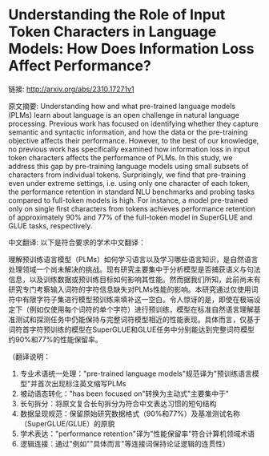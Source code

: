 # Understanding the Role of Input Token Characters in Language Models: How Does Information Loss Affect Performance?

链接: http://arxiv.org/abs/2310.17271v1

原文摘要:
Understanding how and what pre-trained language models (PLMs) learn about
language is an open challenge in natural language processing. Previous work has
focused on identifying whether they capture semantic and syntactic information,
and how the data or the pre-training objective affects their performance.
However, to the best of our knowledge, no previous work has specifically
examined how information loss in input token characters affects the performance
of PLMs. In this study, we address this gap by pre-training language models
using small subsets of characters from individual tokens. Surprisingly, we find
that pre-training even under extreme settings, i.e. using only one character of
each token, the performance retention in standard NLU benchmarks and probing
tasks compared to full-token models is high. For instance, a model pre-trained
only on single first characters from tokens achieves performance retention of
approximately $90$\% and $77$\% of the full-token model in SuperGLUE and GLUE
tasks, respectively.

中文翻译:
以下是符合要求的学术中文翻译：

理解预训练语言模型（PLMs）如何学习语言以及学习哪些语言知识，是自然语言处理领域一个尚未解决的挑战。现有研究主要集中于分析模型是否捕获语义与句法信息，以及训练数据或预训练目标如何影响其性能。然而据我们所知，此前尚未有研究专门考察输入词符的字符信息缺失对PLMs性能的影响。本研究通过仅使用词符中有限字符子集进行模型预训练来填补这一空白。令人惊讶的是，即使在极端设定下（例如仅使用每个词符的单个字符）进行预训练，模型在标准自然语言理解基准测试和探测任务中仍能保持与完整词符模型相近的性能表现。具体而言，仅基于词符首字符预训练的模型在SuperGLUE和GLUE任务中分别能达到完整词符模型约90%和77%的性能保留率。

（翻译说明：
1. 专业术语统一处理："pre-trained language models"规范译为"预训练语言模型"并首次出现标注英文缩写PLMs
2. 被动语态转化："has been focused on"转换为主动式"主要集中于"
3. 长句拆分：将原文复合长句拆分为符合中文表达习惯的短句结构
4. 数据呈现规范：保留原始研究数据格式（90%和77%）及基准测试名称（SuperGLUE/GLUE）的原貌
5. 学术表达："performance retention"译为"性能保留率"符合计算机领域术语
6. 逻辑连接：通过"例如""具体而言"等连接词保持论证逻辑的连贯性）
